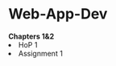 # Web-App-Dev

<head>
  <b>Chapters 1&2</b>
</head>
<body>
  <li>HoP 1</li>
  <li>Assignment 1</li>
</body>
